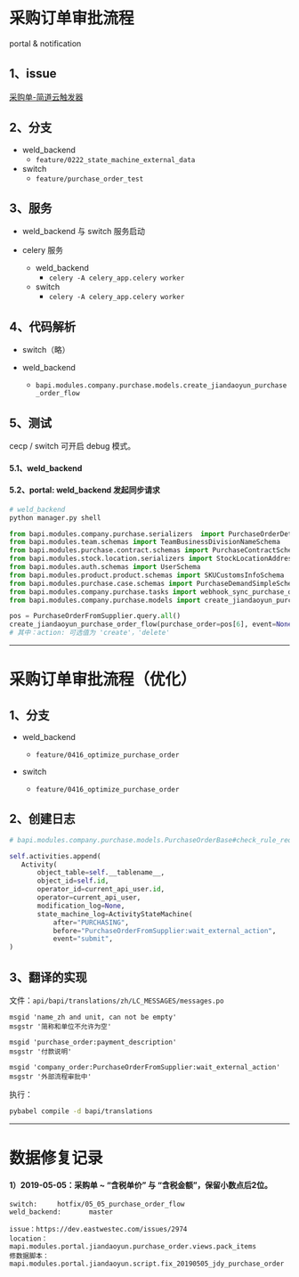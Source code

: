 # 采购订单审批流程

portal & notification

## 1、issue

[采购单-简道云触发器](https://dev.eastwestec.cn/projects/cecp/wiki/%E9%87%87%E8%B4%AD%E5%8D%95-%E7%AE%80%E9%81%93%E4%BA%91%E8%A7%A6%E5%8F%91%E5%99%A8)

## 2、分支
- weld_backend
    - `feature/0222_state_machine_external_data`  
- switch
    - `feature/purchase_order_test`  

## 3、服务

- weld_backend 与 switch 服务启动

- celery 服务
    - weld_backend
        - `celery -A celery_app.celery worker`  
    - switch
        - `celery -A celery_app.celery worker`  

## 4、代码解析
- switch（略）

- weld_backend
    - `bapi.modules.company.purchase.models.create_jiandaoyun_purchase_order_flow`


## 5、测试

cecp / switch 可开启 debug 模式。

#### 5.1、weld_backend 


#### 5.2、portal: weld_backend 发起同步请求

```bash
# weld_backend
python manager.py shell
```

```python
from bapi.modules.company.purchase.serializers  import PurchaseOrderDetailSerializer
from bapi.modules.team.schemas import TeamBusinessDivisionNameSchema
from bapi.modules.purchase.contract.schemas import PurchaseContractSchema
from bapi.modules.stock.location.serializers import StockLocationAddressSerializer
from bapi.modules.auth.schemas import UserSchema
from bapi.modules.product.product.schemas import SKUCustomsInfoSchema
from bapi.modules.purchase.case.schemas import PurchaseDemandSimpleSchema
from bapi.modules.company.purchase.tasks import webhook_sync_purchase_order
from bapi.modules.company.purchase.models import create_jiandaoyun_purchase_order_flow

pos = PurchaseOrderFromSupplier.query.all()
create_jiandaoyun_purchase_order_flow(purchase_order=pos[6], event=None, action='create')
# 其中：action: 可选值为 'create'，'delete'

```

---

# 采购订单审批流程（优化）

## 1、分支
- weld_backend
    - `feature/0416_optimize_purchase_order`

- switch
    - `feature/0416_optimize_purchase_order`

## 2、创建日志

```python
# bapi.modules.company.purchase.models.PurchaseOrderBase#check_rule_request_leader_review

self.activities.append(
   Activity(
       object_table=self.__tablename__,
       object_id=self.id,
       operator_id=current_api_user.id,
       operator=current_api_user,
       modification_log=None,
       state_machine_log=ActivityStateMachine(
           after="PURCHASING",
           before="PurchaseOrderFromSupplier:wait_external_action",
           event="submit",  
)
```
       
## 3、翻译的实现

文件：`api/bapi/translations/zh/LC_MESSAGES/messages.po`

```po     
msgid 'name_zh and unit, can not be empty'
msgstr '简称和单位不允许为空'

msgid 'purchase_order:payment_description'
msgstr '付款说明'

msgid 'company_order:PurchaseOrderFromSupplier:wait_external_action'
msgstr '外部流程审批中'
```

执行：
```bash
pybabel compile -d bapi/translations
```

---

# 数据修复记录

#### 1）2019-05-05：采购单 ~ “含税单价” 与 “含税金额”，保留小数点后2位。
```
switch:  	hotfix/05_05_purchase_order_flow  
weld_backend: 		master  

issue：https://dev.eastwestec.com/issues/2974  
location：mapi.modules.portal.jiandaoyun.purchase_order.views.pack_items  
修数据脚本：mapi.modules.portal.jiandaoyun.script.fix_20190505_jdy_purchase_order  
```

